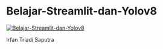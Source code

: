 # Belajar-Streamlit-dan-Yolov8

[![Belajar-Streamlit-dan-Yolov8](https://img.youtube.com/vi/fwh30P2nRBw)](https://www.youtube.com/fwh30P2nRBw)

 Irfan Triadi Saputra

